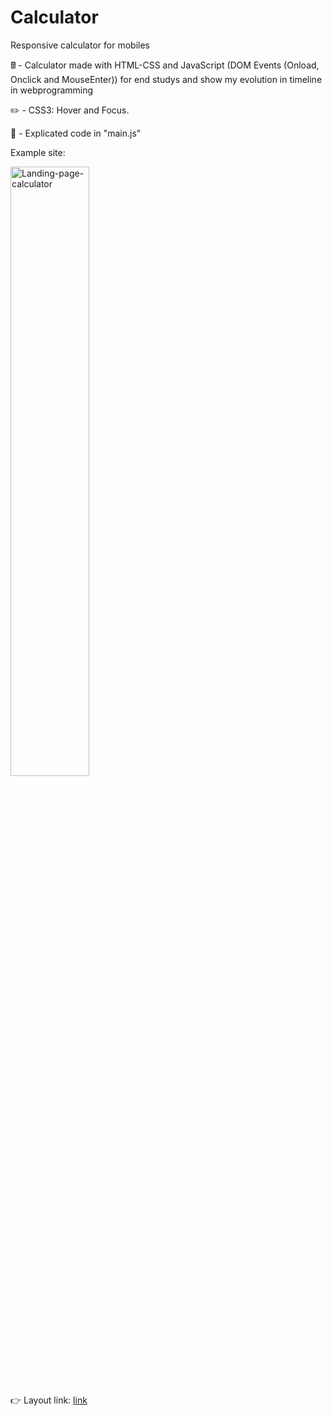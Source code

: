 # Calculator

Responsive calculator for mobiles

🖩 - Calculator made with HTML-CSS and JavaScript (DOM Events (Onload, Onclick and MouseEnter)) for end studys and show my evolution in timeline in webprogramming

✏️ - CSS3: Hover and Focus.

📖 - Explicated code in "main.js"

Example site:

<img src="https://raw.githubusercontent.com/leanluizz/Calculator/principal/Photo-landing-page-calculator.png" alt="Landing-page-calculator" width="50%">



👉 Layout link: <a href="https://leanluizz.github.io/Calculator/">link
